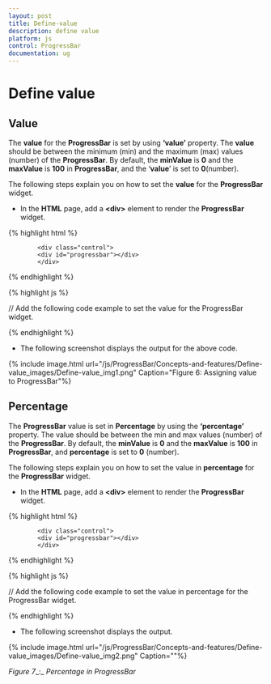 ```yaml
---
layout: post
title: Define-value
description: define value
platform: js
control: ProgressBar
documentation: ug
---
```


# Define value

## Value

The **value** for the **ProgressBar** is set by using **‘value’** property. The **value** should be between the minimum (min) and the maximum (max) values (number) of the **ProgressBar**. By default, the **minValue** is **0** and the **maxValue** is **100** in **ProgressBar**, and the ‘**value**’ is set to **0**(number).

The following steps explain you on how to set the **value** for the **ProgressBar** widget.

* In the **HTML** page, add a **&lt;div&gt;** element to render the **ProgressBar** widget.

{% highlight html %}


            <div class="control">
            <div id="progressbar"></div>
            </div>

{% endhighlight %}

{% highlight js %}


// Add the following code example to set the value for the ProgressBar widget.
<script type="text/javascript">
    $(function () {
//Declaration.
        $("#progressbar").ejProgressBar({
            minValue: 40,
            maxValue: 80,
            value: 60,
            height: 20,
            width: 500
        });
        var progress = $("#progressbar").data("ejProgressBar");
        progress.setModel({ text: progress.getValue()});

    });
</script>


{% endhighlight %}


* The following screenshot displays the output for the above code.

{% include image.html url="/js/ProgressBar/Concepts-and-features/Define-value_images/Define-value_img1.png" Caption="Figure 6: Assigning value to ProgressBar"%}



##  Percentage

The **ProgressBar** value is set in **Percentage** by using the **‘percentage’** property. The value should be between the min and max values (number) of the **ProgressBar**. By default, the **minValue** is **0** and the **maxValue** is **100** in **ProgressBar**, and **percentage** is set to **0** (number).

The following steps explain you on how to set the value in **percentage** for the **ProgressBar** widget. 

* In the **HTML** page, add a **&lt;div&gt;** element to render the **ProgressBar** widget.



{% highlight html %}


            <div class="control">
            <div id="progressbar"></div>
            </div>

{% endhighlight %}

{% highlight js %}


// Add the following code example to set the value in percentage for the ProgressBar widget.
<script type="text/javascript">
    $(function () {
//Declaration.
        $("#progressbar").ejProgressBar({
           percentage: 60,
           width: 500,
           height: 20
        });
        var progress = $("#progressbar").data("ejProgressBar");
        progress.setModel({ text: progress.getValue() + " %" });

    });
</script>

{% endhighlight %}

* The following screenshot displays the output.

{% include image.html url="/js/ProgressBar/Concepts-and-features/Define-value_images/Define-value_img2.png" Caption=""%}



_Figure_ _7__:_ _Percentage in_ _ProgressBar_

